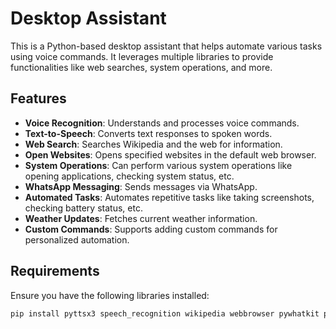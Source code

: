 # Desktop Assistant

This is a Python-based desktop assistant that helps automate various tasks using voice commands. It leverages multiple libraries to provide functionalities like web searches, system operations, and more.

## Features

- **Voice Recognition**: Understands and processes voice commands.
- **Text-to-Speech**: Converts text responses to spoken words.
- **Web Search**: Searches Wikipedia and the web for information.
- **Open Websites**: Opens specified websites in the default web browser.
- **System Operations**: Can perform various system operations like opening applications, checking system status, etc.
- **WhatsApp Messaging**: Sends messages via WhatsApp.
- **Automated Tasks**: Automates repetitive tasks like taking screenshots, checking battery status, etc.
- **Weather Updates**: Fetches current weather information.
- **Custom Commands**: Supports adding custom commands for personalized automation.

## Requirements

Ensure you have the following libraries installed:

```sh
pip install pyttsx3 speech_recognition wikipedia webbrowser pywhatkit pyautogui psutil requests python-dateutil

